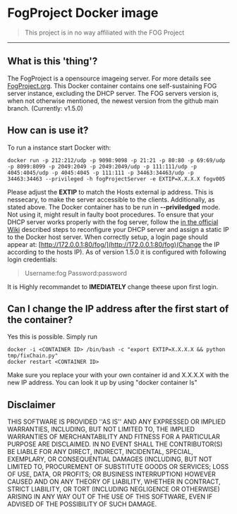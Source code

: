 # FogProject Docker image
>This project is in no way affiliated with the FOG Project 
----
## What is this 'thing'?
The FogProject is a opensource imageing server. For more details see [FogProject.org](http://FogProject.org). This Docker container contains one self-sustaining FOG server instance, excluding the DHCP server. The FOG servers version is, when not otherwise mentioned, the newest version from the github main branch. (Currently: v1.5.0)

## How can is use it?
To run a instance start Docker with:

    docker run -p 212:212/udp -p 9098:9098 -p 21:21 -p 80:80 -p 69:69/udp -p 8099:8099 -p 2049:2049 -p 2049:2049/udp -p 111:111/udp -p 4045:4045/udp -p 4045:4045 -p 111:111 -p 34463:34463/udp -p 34463:34463 --privileged -h fogProjectServer -e EXTIP=X.X.X.X fogv005


Please adjust the **EXTIP** to match the Hosts external ip address. This is nessecary, to make the server accessible to the clients. Additionally, as stated above. The Docker container has to be run in **--priviledged** mode. Not using it, might result in faulty boot procedures. To ensure that your DHCP server works properly with the fog server, follow the [in the official Wiki](https://wiki.fogproject.org/wiki/index.php/Modifying_existing_DHCP_server_to_work_with_FOG) described steps to reconfigure your DHCP server and assign a static IP to the Docker host server.
When correctly setup, a login page should appear at: [http://172.0.0.1:80/fog/](http://172.0.0.1:80/fog)(Change the IP according to the hosts IP). As of version 1.5.0 it is configured with following login credentials:

>Username:fog
>Password:password

It is Highly recommandet to **IMEDIATELY** change theese upon first login.
## Can I change the IP address after the first start of the container?
Yes this is possible. Simply run 

    docker -i <CONTAINER ID> /bin/bash -c "export EXTIP=X.X.X.X && python tmp/fixChain.py"
    docker restart <CONTAINER ID>

Make sure you replace your <CONTAINER ID> with your own container id and X.X.X.X with the new IP address. You can look it up by using "docker container ls"
## Disclaimer
THIS SOFTWARE IS PROVIDED ''AS IS'' AND ANY EXPRESSED OR IMPLIED WARRANTIES, INCLUDING, BUT NOT LIMITED TO, THE IMPLIED WARRANTIES OF MERCHANTABILITY AND FITNESS FOR A PARTICULAR PURPOSE ARE DISCLAIMED. IN NO EVENT SHALL THE CONTRIBUTOR(S) BE LIABLE FOR ANY DIRECT, INDIRECT, INCIDENTAL, SPECIAL, EXEMPLARY, OR CONSEQUENTIAL DAMAGES (INCLUDING, BUT NOT LIMITED TO, PROCUREMENT OF SUBSTITUTE GOODS OR SERVICES; LOSS OF USE, DATA, OR PROFITS; OR BUSINESS INTERRUPTION) HOWEVER CAUSED AND ON ANY THEORY OF LIABILITY, WHETHER IN CONTRACT, STRICT LIABILITY, OR TORT (INCLUDING NEGLIGENCE OR OTHERWISE) ARISING IN ANY WAY OUT OF THE USE OF THIS SOFTWARE, EVEN IF ADVISED OF THE POSSIBILITY OF SUCH DAMAGE.
